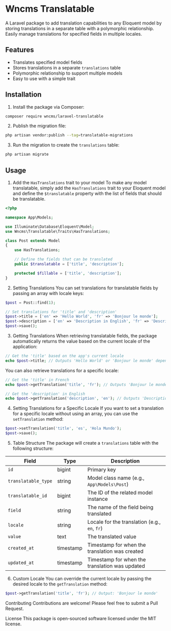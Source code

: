 # Wncms Translatable

A Laravel package to add translation capabilities to any Eloquent model by storing translations in a separate table with a polymorphic relationship. Easily manage translations for specified fields in multiple locales.

## Features
- Translates specified model fields
- Stores translations in a separate `translations` table
- Polymorphic relationship to support multiple models
- Easy to use with a simple trait

## Installation

1. Install the package via Composer:

```bash
composer require wncms/laravel-translatable
```

2. Publish the migration file:
```bash
php artisan vendor:publish --tag=translatable-migrations
```

3. Run the migration to create the `translations` table:
```bash
php artisan migrate
```

## Usage

1. Add the `HasTranslations` trait to your model
To make any model translatable, simply add the `HasTranslations` trait to your Eloquent model and define the `$translatable` property with the list of fields that should be translatable.
```php
<?php

namespace App\Models;

use Illuminate\Database\Eloquent\Model;
use Wncms\Translatable\Traits\HasTranslations;

class Post extends Model
{
    use HasTranslations;

    // Define the fields that can be translated
    public $translatable = ['title', 'description'];

    protected $fillable = ['title', 'description'];
}

```

2. Setting Translations
You can set translations for translatable fields by passing an array with locale keys:
```php
$post = Post::find(1);

// Set translations for 'title' and 'description'
$post->title = ['en' => 'Hello World', 'fr' => 'Bonjour le monde'];
$post->description = ['en' => 'Description in English', 'fr' => 'Description en Français'];
$post->save();
```

3. Getting Translations
When retrieving translatable fields, the package automatically returns the value based on the current locale of the application:
```php
// Get the 'title' based on the app's current locale
echo $post->title; // Outputs 'Hello World' or 'Bonjour le monde' depending on the locale
```

You can also retrieve translations for a specific locale:
```php
// Get the 'title' in French
echo $post->getTranslation('title', 'fr'); // Outputs 'Bonjour le monde'

// Get the 'description' in English
echo $post->getTranslation('description', 'en'); // Outputs 'Description in English'
```

4. Setting Translations for a Specific Locale
If you want to set a translation for a specific locale without using an array, you can use the `setTranslation` method:
```php
$post->setTranslation('title', 'es', 'Hola Mundo');
$post->save();
```

5. Table Structure
The package will create a `translations` table with the following structure:

| Field             | Type         | Description                                  |
|-------------------|--------------|----------------------------------------------|
| `id`              | bigint       | Primary key                                  |
| `translatable_type`| string       | Model class name (e.g., `App\Models\Post`)    |
| `translatable_id`  | bigint       | The ID of the related model instance         |
| `field`           | string       | The name of the field being translated       |
| `locale`          | string       | Locale for the translation (e.g., `en`, `fr`)|
| `value`           | text         | The translated value                         |
| `created_at`      | timestamp    | Timestamp for when the translation was created|
| `updated_at`      | timestamp    | Timestamp for when the translation was updated|

6. Custom Locale
You can override the current locale by passing the desired locale to the `getTranslation` method:
```php
$post->getTranslation('title', 'fr'); // Output: 'Bonjour le monde'
```

Contributing
Contributions are welcome! Please feel free to submit a Pull Request.

License
This package is open-sourced software licensed under the MIT license.